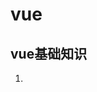                                                                                                                                                                                                                                                                                                                                                                                                                                                                                                                                                                                                                                                                                                                                                                

# vue

## vue基础知识

1. 